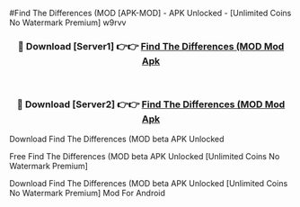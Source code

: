 #Find The Differences (MOD [APK-MOD] - APK Unlocked - [Unlimited Coins No Watermark Premium] w9rvv



<div align="center">

<h3>🔴 Download [Server1] 👉👉 <a href="https://momento.my/?title=Find_The_Differences_(MOD">Find The Differences (MOD Mod Apk</a></h3><br>

<h3>🔴 Download [Server2] 👉👉 <a href="https://momento.my/?title=Find_The_Differences_(MOD">Find The Differences (MOD Mod Apk</a></h3>
</div>



Download Find The Differences (MOD beta APK Unlocked

Free Find The Differences (MOD beta APK Unlocked [Unlimited Coins No Watermark Premium]

Download Find The Differences (MOD beta APK Unlocked [Unlimited Coins No Watermark Premium] Mod For Android

